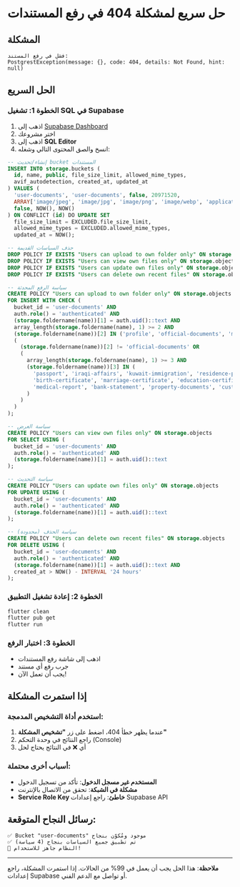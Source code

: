 # حل سريع لمشكلة 404 في رفع المستندات

## المشكلة
```
فشل في رفع المستند:
PostgrestException(message: {}, code: 404, details: Not Found, hint: null)
```

## الحل السريع

### الخطوة 1: تشغيل SQL في Supabase
1. اذهب إلى [Supabase Dashboard](https://supabase.com/dashboard)
2. اختر مشروعك
3. اذهب إلى **SQL Editor**
4. انسخ والصق المحتوى التالي وشغله:

```sql
-- إنشاء/تحديث bucket المستندات
INSERT INTO storage.buckets (
  id, name, public, file_size_limit, allowed_mime_types,
  avif_autodetection, created_at, updated_at
) VALUES (
  'user-documents', 'user-documents', false, 20971520,
  ARRAY['image/jpeg', 'image/jpg', 'image/png', 'image/webp', 'application/pdf', 'application/json'],
  false, NOW(), NOW()
) ON CONFLICT (id) DO UPDATE SET
  file_size_limit = EXCLUDED.file_size_limit,
  allowed_mime_types = EXCLUDED.allowed_mime_types,
  updated_at = NOW();

-- حذف السياسات القديمة
DROP POLICY IF EXISTS "Users can upload to own folder only" ON storage.objects;
DROP POLICY IF EXISTS "Users can view own files only" ON storage.objects;
DROP POLICY IF EXISTS "Users can update own files only" ON storage.objects;
DROP POLICY IF EXISTS "Users can delete own recent files" ON storage.objects;

-- سياسة الرفع المحدثة
CREATE POLICY "Users can upload to own folder only" ON storage.objects
FOR INSERT WITH CHECK (
  bucket_id = 'user-documents' AND
  auth.role() = 'authenticated' AND
  (storage.foldername(name))[1] = auth.uid()::text AND
  array_length(storage.foldername(name), 1) >= 2 AND
  (storage.foldername(name))[2] IN ('profile', 'official-documents', 'metadata') AND
  (
    (storage.foldername(name))[2] != 'official-documents' OR
    (
      array_length(storage.foldername(name), 1) >= 3 AND
      (storage.foldername(name))[3] IN (
        'passport', 'iraqi-affairs', 'kuwait-immigration', 'residence-permit', 'red-cross',
        'birth-certificate', 'marriage-certificate', 'education-certificate', 'work-contract',
        'medical-report', 'bank-statement', 'property-documents', 'custom', 'other'
      )
    )
  )
);

-- سياسة العرض
CREATE POLICY "Users can view own files only" ON storage.objects
FOR SELECT USING (
  bucket_id = 'user-documents' AND
  auth.role() = 'authenticated' AND
  (storage.foldername(name))[1] = auth.uid()::text
);

-- سياسة التحديث
CREATE POLICY "Users can update own files only" ON storage.objects
FOR UPDATE USING (
  bucket_id = 'user-documents' AND
  auth.role() = 'authenticated' AND
  (storage.foldername(name))[1] = auth.uid()::text
);

-- سياسة الحذف (محدودة)
CREATE POLICY "Users can delete own recent files" ON storage.objects
FOR DELETE USING (
  bucket_id = 'user-documents' AND
  auth.role() = 'authenticated' AND
  (storage.foldername(name))[1] = auth.uid()::text AND
  created_at > NOW() - INTERVAL '24 hours'
);
```

### الخطوة 2: إعادة تشغيل التطبيق
```bash
flutter clean
flutter pub get
flutter run
```

### الخطوة 3: اختبار الرفع
- اذهب إلى شاشة رفع المستندات
- جرب رفع أي مستند
- يجب أن تعمل الآن!

## إذا استمرت المشكلة

### استخدم أداة التشخيص المدمجة:
1. عندما يظهر خطأ 404، اضغط على زر **"تشخيص المشكلة"**
2. راجع النتائج في وحدة التحكم (Console)
3. أي ❌ في النتائج يحتاج لحل

### أسباب أخرى محتملة:
- **المستخدم غير مسجل الدخول**: تأكد من تسجيل الدخول
- **مشكلة في الشبكة**: تحقق من الاتصال بالإنترنت  
- **Service Role Key خاطئ**: راجع إعدادات Supabase API

## رسائل النجاح المتوقعة:
```
✅ Bucket "user-documents" موجود ومُكوّن بنجاح
✅ تم تطبيق جميع السياسات بنجاح (4 سياسة)
🎯 النظام جاهز للاستخدام!
```

---
**ملاحظة**: هذا الحل يجب أن يعمل في 99% من الحالات. إذا استمرت المشكلة، راجع إعدادات Supabase أو تواصل مع الدعم الفني.
